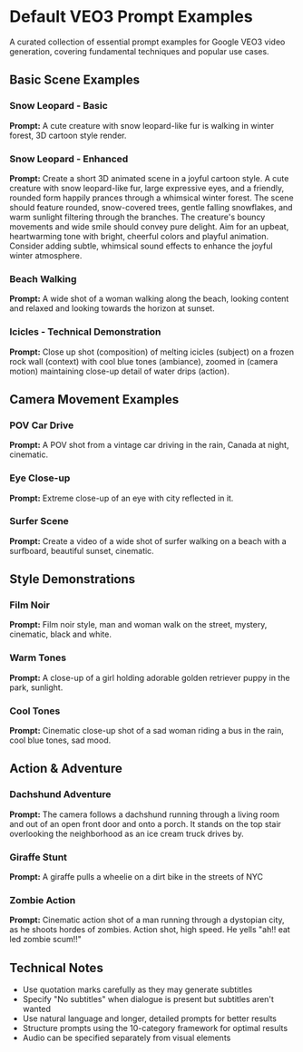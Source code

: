 # Default VEO3 Prompt Examples

A curated collection of essential prompt examples for Google VEO3 video generation, covering fundamental techniques and popular use cases.

## Basic Scene Examples

### Snow Leopard - Basic
**Prompt:** A cute creature with snow leopard-like fur is walking in winter forest, 3D cartoon style render.

### Snow Leopard - Enhanced
**Prompt:** Create a short 3D animated scene in a joyful cartoon style. A cute creature with snow leopard-like fur, large expressive eyes, and a friendly, rounded form happily prances through a whimsical winter forest. The scene should feature rounded, snow-covered trees, gentle falling snowflakes, and warm sunlight filtering through the branches. The creature's bouncy movements and wide smile should convey pure delight. Aim for an upbeat, heartwarming tone with bright, cheerful colors and playful animation. Consider adding subtle, whimsical sound effects to enhance the joyful winter atmosphere.

### Beach Walking
**Prompt:** A wide shot of a woman walking along the beach, looking content and relaxed and looking towards the horizon at sunset.

### Icicles - Technical Demonstration
**Prompt:** Close up shot (composition) of melting icicles (subject) on a frozen rock wall (context) with cool blue tones (ambiance), zoomed in (camera motion) maintaining close-up detail of water drips (action).

## Camera Movement Examples

### POV Car Drive
**Prompt:** A POV shot from a vintage car driving in the rain, Canada at night, cinematic.

### Eye Close-up
**Prompt:** Extreme close-up of an eye with city reflected in it.

### Surfer Scene
**Prompt:** Create a video of a wide shot of surfer walking on a beach with a surfboard, beautiful sunset, cinematic.

## Style Demonstrations

### Film Noir
**Prompt:** Film noir style, man and woman walk on the street, mystery, cinematic, black and white.

### Warm Tones
**Prompt:** A close-up of a girl holding adorable golden retriever puppy in the park, sunlight.

### Cool Tones
**Prompt:** Cinematic close-up shot of a sad woman riding a bus in the rain, cool blue tones, sad mood.

## Action & Adventure

### Dachshund Adventure
**Prompt:** The camera follows a dachshund running through a living room and out of an open front door and onto a porch. It stands on the top stair overlooking the neighborhood as an ice cream truck drives by.

### Giraffe Stunt
**Prompt:** A giraffe pulls a wheelie on a dirt bike in the streets of NYC

### Zombie Action
**Prompt:** Cinematic action shot of a man running through a dystopian city, as he shoots hordes of zombies. Action shot, high speed. He yells "ah!! eat led zombie scum!!"

## Technical Notes

- Use quotation marks carefully as they may generate subtitles
- Specify "No subtitles" when dialogue is present but subtitles aren't wanted
- Use natural language and longer, detailed prompts for better results
- Structure prompts using the 10-category framework for optimal results
- Audio can be specified separately from visual elements

